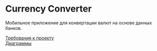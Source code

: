 # Currency Converter

Мобильное приложение для конвертации валют на основе данных банков.

[Требования к проекту](docs/SRS.md)  
[Диаграммы](diagrams)
